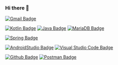 ### Hi there 👋

[![Gmail Badge](https://img.shields.io/badge/Gmail-D14836?style=flat-square&logo=Gmail&logoColor=white)](mailto:azqazq195@gmail.com)



[![Kotlin Badge](https://img.shields.io/badge/Kotlin-0095D5?style=flat-square&logo=Kotlin&logoColor=white)](https://kotlinlang.org/) [![Java Badge](https://img.shields.io/badge/Java-007396?style=flat-square&logo=java&logoColor=white)](https://www.java.com/ko/) [![MariaDB Badge](https://img.shields.io/badge/MariaDB-003545?style=flat-square&logo=MariaDB&logoColor=white)](https://mariadb.org/)

[![Spring Badge](https://img.shields.io/badge/Spring-6db33f?style=flat-square&logo=Spring&logoColor=white)](https://spring.io/)

[![AndroidStudio Badge](https://img.shields.io/badge/Android_Studio-3DDC84?style=flat-square&logo=Android%20Studio&logoColor=white)](https://developer.android.com/)
[![Visual Studio Code Badge](https://img.shields.io/badge/Visual_Studio_Code-007acc?style=flat-square&logo=Visual%20Studio%20Code&logoColor=white)](https://code.visualstudio.com/)

[![Github Badge](https://img.shields.io/badge/Github-181717?style=flat-square&logo=Github&logoColor=white)](https://github.com/) [![Postman Badge](https://img.shields.io/badge/Postman-ff6c37?style=flat-square&logo=Postman&logoColor=white)](https://www.postman.com/)




<!--
**azqazq195/azqazq195** is a ✨ _special_ ✨ repository because its `README.md` (this file) appears on your GitHub profile.

Here are some ideas to get you started:

- 🔭 I’m currently working on ...
- 🌱 I’m currently learning ...
- 👯 I’m looking to collaborate on ...
- 🤔 I’m looking for help with ...
- 💬 Ask me about ...
- 📫 How to reach me: ...
- 😄 Pronouns: ...
- ⚡ Fun fact: ...
-->
